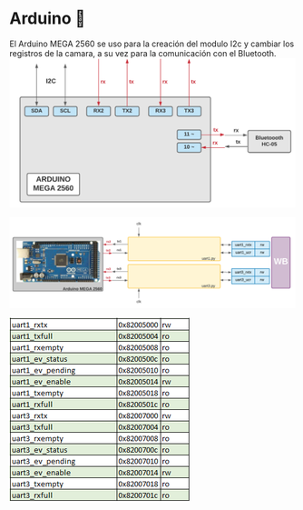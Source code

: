 # Arduino  :arrows_counterclockwise:
El Arduino MEGA 2560 se uso para la creación del modulo I2c y cambiar los registros de la camara, a su vez para la comunicación con el Bluetooth.
![Screenshot](/Imagenes/Arduino.png)

![Screenshot](/Imagenes/Bluetooth.png)

![Screenshot](/Imagenes/mem_uart13.PNG)


